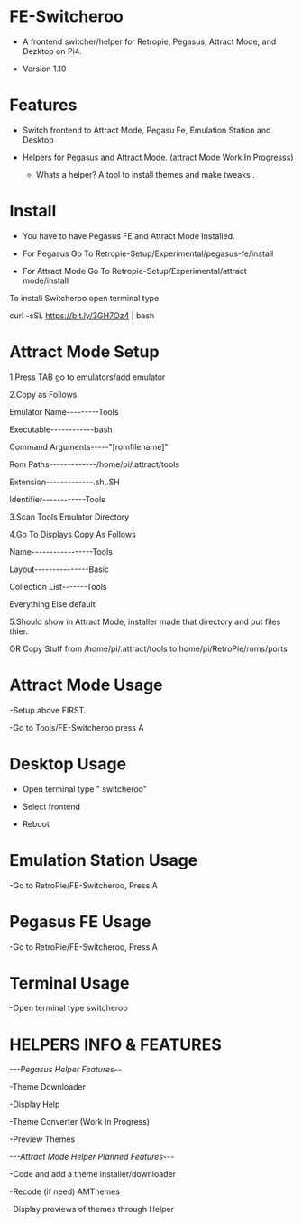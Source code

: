 # FE-Switcheroo

- A frontend switcher/helper for Retropie, Pegasus, Attract Mode, and Dezktop on Pi4.

- Version 1.10


# Features

- Switch frontend to Attract Mode, Pegasu Fe, Emulation Station and Desktop 

- Helpers for Pegasus and Attract Mode. (attract Mode Work In Progresss)
     
     - Whats a helper? A tool to install themes and make tweaks .   

# Install
- You have to have Pegasus FE and Attract Mode Installed.

- For Pegasus Go To Retropie-Setup/Experimental/pegasus-fe/install

- For Attract Mode Go To Retropie-Setup/Experimental/attract mode/install 

To install Switcheroo open terminal type

curl -sSL https://bit.ly/3GH7Oz4 | bash



# Attract Mode Setup

1.Press TAB go to emulators/add emulator
  
2.Copy as Follows 
  
  Emulator Name---------Tools

  Executable------------bash
  
  Command Arguments-----"[romfilename]"
  
  Rom Paths-------------/home/pi/.attract/tools
  
  Extension-------------.sh,.SH
  
  Identifier------------Tools

3.Scan Tools Emulator Directory 

4.Go To Displays Copy As Follows

  Name-----------------Tools
  
  Layout---------------Basic
  
  Collection List-------Tools
  
  Everything Else default

5.Should show in Attract Mode, installer made that directory and put files thier.


OR Copy Stuff from /home/pi/.attract/tools to home/pi/RetroPie/roms/ports

# Attract Mode Usage

   -Setup above FIRST.

   -Go to Tools/FE-Switcheroo press A
   
# Desktop Usage 

   - Open terminal type " switcheroo" 
   
   - Select frontend 
   
   - Reboot 
  
# Emulation Station Usage
  
   -Go to RetroPie/FE-Switcheroo, Press A
   
# Pegasus FE Usage

   -Go to RetroPie/FE-Switcheroo, Press A
   
# Terminal Usage 

   -Open terminal type switcheroo


# HELPERS INFO & FEATURES

*---Pegasus Helper Features--*

-Theme Downloader

-Display Help

-Theme Converter (Work In Progress)

-Preview Themes 

*---Attract Mode Helper Planned Features---*

-Code and add a theme installer/downloader

-Recode (if need) AMThemes

-Display previews of themes through Helper

